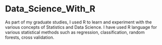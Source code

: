 # Data_Science_With_R
As part of my graduate studies, I used R to learn and experiment with the various concepts of Statistics and Data Science. I have used R language for various statistical methods such as regression, classification, random forests, cross validation. 
